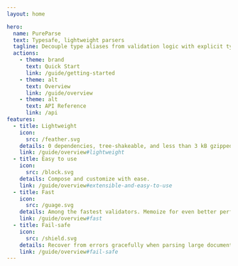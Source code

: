```yaml
---
layout: home

hero:
  name: PureParse
  text: Typesafe, lightweight parsers
  tagline: Decouple type aliases from validation logic with explicit type declarations
  actions:
    - theme: brand
      text: Quick Start
      link: /guide/getting-started
    - theme: alt
      text: Overview
      link: /guide/overview
    - theme: alt
      text: API Reference
      link: /api
features:
  - title: Lightweight
    icon:
      src: /feather.svg
    details: 0 dependencies, tree-shakeable, and less than 3 kB gzipped.
    link: /guide/overview#lightweight
  - title: Easy to use
    icon:
      src: /block.svg
    details: Compose and customize with ease.
    link: /guide/overview#extensible-and-easy-to-use
  - title: Fast
    icon:
      src: /guage.svg
    details: Among the fastest validators. Memoize for even better performance.
    link: /guide/overview#fast
  - title: Fail-safe
    icon:
      src: /shield.svg
    details: Recover from errors gracefully when parsing large documents.
    link: /guide/overview#fail-safe
---
```


<script setup>
import WithinHero from "/components/WithinHero.vue";
import FlickingCode from "/components/FlickingCode.vue";

</script>

<WithinHero>
    <FlickingCode/>
</WithinHero>
